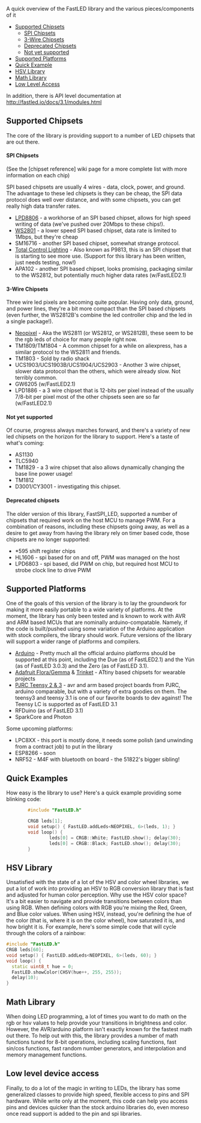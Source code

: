 A quick overview of the FastLED library and the various pieces/components of it

* [Supported Chipsets](#chipsets)
  * [SPI Chipsets](#spichipsets)
  * [3-Wire Chipsets](#3wirechipsets)
  * [Deprecated Chipsets](#deprecated)
  * [Not yet supported](#notyetchipsets)
* [Supported Platforms](#platforms)
* [Quick Example](#quickexample)
* [HSV Library](#hsv)
* [Math Library](#math)
* [Low Level Access](#lowlevel)

In addition, there is API level documentation at http://fastled.io/docs/3.1/modules.html
<h2 id="chipsets">Supported Chipsets</h2>

The core of the library is providing support to a number of LED chipsets that are out there.  
<h4 id="spichipsets">SPI Chipsets</h4>

(See the [chipset reference] wiki page for a more complete list with more information on each chip)

SPI based chipsets are usually 4 wires - data, clock, power, and ground.  The advantage to these led chipsets is they can be cheap, the SPI data protocol does well over distance, and with some chipsets, you can get really high data transfer rates.

* [LPD8806][ada8806] - a workhorse of an SPI based chipset, allows for high speed writing of data (we've pushed over 20Mbps to these chips!).
* [WS2801][adaws2801] - a lower speed SPI based chipset, data rate is limited to 1Mbps, but they're cheap
* SM16716 - another SPI based chipset, somewhat strange protocol.
* [Total Control Lighting][coolneon] - Also known as P9813, this is an SPI chipset that is starting to see more use.  (Support for this library has been written, just needs testing, now!)
* APA102 - another SPI based chipset, looks promising, packaging similar to the WS2812, but potentially much higher data rates (w/FastLED2.1)

[chipsetrefs]: https://github.com/FastLED/FastLED/wiki/Chipset-reference
[ada8806]: http://www.adafruit.com/products/306 
[adaws2801]: http://www.adafruit.com/index.php?main_page=adasearch&q=ws2801
[coolneon]: http://shopping.netsuite.com/s.nl/c.ACCT88394/sc.2/category.1665/.f

<h4 id="3wirechipsets">3-Wire Chipsets</h4>

Three wire led pixels are becoming quite popular.  Having only data, ground, and power lines, they're a bit more compact than the SPI based chipsets (even further, the WS2812B's combine the led controller chip and the led in a single package!).  

* [Neopixel][adaneopixel] - Aka the WS2811 (or WS2812, or WS2812B), these seem to be the rgb leds of choice for many people right now.
* TM1809/TM1804 - A common chipset for a while on aliexpress, has a similar protocol to the WS2811 and friends.
* TM1803 - Sold by radio shack
* UCS1903/UCS1903B/UCS1904/UCS2903 - Another 3 wire chipset, slower data protocol than the others, which were already slow.  Not terribly common.
* GW6205 (w/FastLED2.1)
* LPD1886 - a 3 wire chipset that is 12-bits per pixel instead of the usually 7/8-bit per pixel most of the other chipsets seen are so far (w/FastLED2.1)

[adaneopixel]: http://www.adafruit.com/category/168
<h4 id="notyetchipsets">Not yet supported</h4>

Of course, progress always marches forward, and there's a variety of new led chipsets on the horizon for the library to support.  Here's a taste of what's coming:

* AS1130
* TLC5940
* TM1829 - a 3 wire chipset that also allows dynamically changing the base line power usage!
* TM1812 
* D3001/CY3001 - investigating this chipset.

<h4 id="deprecated">Deprecated chipsets</h4>

The older version of this library, FastSPI_LED, supported a number of chipsets that required work on the host MCU to manage PWM.  For a combination of reasons, including these chipsets going away, as well as a desire to get away from having the library rely on timer based code, those chipsets are no longer supported:

* *595 shift register chips
* HL1606 - spi based for on and off, PWM was managed on the host
* LPD6803 - spi based, did PWM on chip, but required host MCU to strobe clock line to drive PWM

<h2 id="platforms">Supported Platforms</h2>

One of the goals of this version of the library is to lay the groundwork for making it more easily portable to a wide variety of platforms.  At the moment, the library has only been tested and is known to work with AVR and ARM based MCUs that are nominally arduino-compatable.  Namely, if the code is built/pushed using some variation of the Arduino application with stock compilers, the library should work.  Future versions of the library will support a wider range of platforms and compilers.  

* [Arduino][ardprods] - Pretty much all the official arduino platforms should be supported at this point, including the Due (as of FastLED2.1) and the Yún (as of FastLED 3.0.3) and the Zero (as of FastLED 3.1).
* [Adafruit Flora/Gemma][adaflora] & [Trinket][adatrinket] - ATtiny based chipsets for wearable projects
* [PJRC Teensy 2 & 3][pjrcteensy] - avr and arm based project boards from PJRC, arduino comparable, but with a variety of extra goodies on them.  The teensy3 and teensy 3.1 is one of our favorite boards to dev against! The Teensy LC is supported as of FastLED 3.1
* RFDuino (as of FastLED 3.1)
* SparkCore and Photon 

Some upcoming platforms:

* LPC8XX - this port is mostly done, it needs some polish (and unwinding from a contract job) to put in the library
* ESP8266 - soon
* NRF52 - M4F with bluetooth on board - the 51822's bigger sibling!

[ardprods]: http://arduino.cc/en/Main/Products
[adaflora]: http://www.adafruit.com/category/92
[adatrinket]: http://www.adafruit.com/category/167
[pjrcteensy]: http://www.pjrc.com/teensy/index.html

<h2 id="quickexample">Quick Examples</h2>

How easy is the library to use?  Here's a quick example providing some blinking code:

```C++
        #include "FastLED.h"

        CRGB leds[1];
        void setup() { FastLED.addLeds<NEOPIXEL, 6>(leds, 1); }
        void loop() { 
                leds[0] = CRGB::White; FastLED.show(); delay(30); 
                leds[0] = CRGB::Black; FastLED.show(); delay(30);
        }
```

<h2 id="hsv">HSV Library</h2>

Unsatisfied with the state of a lot of the HSV and color wheel libraries, we put a lot of work into providing an HSV to RGB conversion library that is fast and adjusted for human color perception.  Why use the HSV color space?  It's a bit easier to navigate and provide transitions between colors than using RGB.  When defining colors with RGB you're mixing the Red, Green, and Blue color values.  When using HSV, instead, you're defining the hue of the color (that is, where it is on the color wheel), how saturated it is, and how bright it is.  For example, here's some simple code that will cycle through the colors of a rainbow:

```C++
#include "FastLED.h"
CRGB leds[60];
void setup() { FastLED.addLeds<NEOPIXEL, 6>(leds, 60); }
void loop() { 
  static uint8_t hue = 0;
  FastLED.showColor(CHSV(hue++, 255, 255)); 
  delay(10);
}
```

<h2 id="math">Math Library</h2>

When doing LED programming, a lot of times you want to do math on the rgb or hsv values to help provide your transitions in brightness and color.  However, the AVR/arduino platform isn't exactly known for the fastest math out there.  To help out with this, the library provides a number of math functions tuned for 8-bit operations, including scaling functions, fast sin/cos functions, fast random number generators, and interpolation and memory management functions.

<h2 id="lowlevel">Low level device access</h2>

Finally, to do a lot of the magic in writing to LEDs, the library has some generalized classes to provide high speed, flexible access to pins and SPI hardware.  While write only at the moment, this code can help you access pins and devices quicker than the stock arduino libraries do, even moreso once read support is added to the pin and spi libraries.  